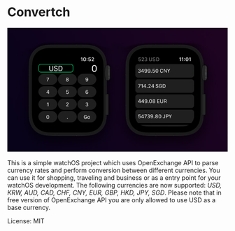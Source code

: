 # Convertch 
 
<p align="center">
  <img src="https://github.com/aevdokimoff/convertch/blob/main/screen.jpg" alt="Convertch Screenshot"/>
</p>

This is a simple watchOS project which uses OpenExchange API to parse currency rates and perform conversion between different currencies. You can use it for shopping, traveling and business or as a entry point for your watchOS development. The following currencies are now supported: *USD, KRW, AUD, CAD, CHF, CNY, EUR, GBP, HKD, JPY, SGD*. Please note that in free version of OpenExchange API you are only allowed to use USD as a base currency.

License: MIT

